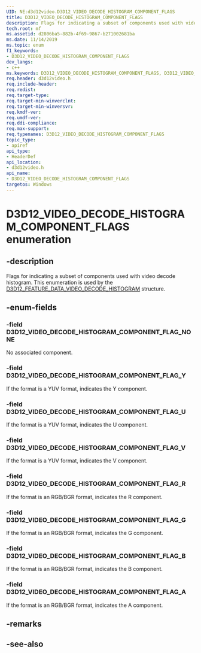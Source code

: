 ```yaml
---
UID: NE:d3d12video.D3D12_VIDEO_DECODE_HISTOGRAM_COMPONENT_FLAGS
title: D3D12_VIDEO_DECODE_HISTOGRAM_COMPONENT_FLAGS
description: Flags for indicating a subset of components used with video decode histogram.
tech.root: mf
ms.assetid: d2806ba5-882b-4f69-9867-b271002681ba
ms.date: 11/14/2019
ms.topic: enum
f1_keywords:
- D3D12_VIDEO_DECODE_HISTOGRAM_COMPONENT_FLAGS
dev_langs:
- c++
ms.keywords: D3D12_VIDEO_DECODE_HISTOGRAM_COMPONENT_FLAGS, D3D12_VIDEO_DECODE_HISTOGRAM_COMPONENT_FLAGS,
req.header: d3d12video.h
req.include-header: 
req.redist: 
req.target-type: 
req.target-min-winverclnt: 
req.target-min-winversvr: 
req.kmdf-ver: 
req.umdf-ver: 
req.ddi-compliance: 
req.max-support: 
req.typenames: D3D12_VIDEO_DECODE_HISTOGRAM_COMPONENT_FLAGS
topic_type:
- apiref
api_type:
- HeaderDef
api_location:
- d3d12video.h
api_name:
- D3D12_VIDEO_DECODE_HISTOGRAM_COMPONENT_FLAGS
targetos: Windows
---
```


# D3D12_VIDEO_DECODE_HISTOGRAM_COMPONENT_FLAGS enumeration

## -description

Flags for indicating a subset of components used with video decode histogram. This enumeration is used by the [D3D12_FEATURE_DATA_VIDEO_DECODE_HISTOGRAM](ns-d3d12video-d3d12_feature_data_video_decode_histogram) structure.

## -enum-fields

### -field D3D12_VIDEO_DECODE_HISTOGRAM_COMPONENT_FLAG_NONE 

No associated component.

### -field D3D12_VIDEO_DECODE_HISTOGRAM_COMPONENT_FLAG_Y 

If the format is a YUV format, indicates the Y component.

### -field D3D12_VIDEO_DECODE_HISTOGRAM_COMPONENT_FLAG_U 

If the format is a YUV format, indicates the U component.

### -field D3D12_VIDEO_DECODE_HISTOGRAM_COMPONENT_FLAG_V 

If the format is a YUV format, indicates the V component.

### -field D3D12_VIDEO_DECODE_HISTOGRAM_COMPONENT_FLAG_R 

If the format is an RGB/BGR format, indicates the R component.

### -field D3D12_VIDEO_DECODE_HISTOGRAM_COMPONENT_FLAG_G 

If the format is an RGB/BGR format, indicates the G component.

### -field D3D12_VIDEO_DECODE_HISTOGRAM_COMPONENT_FLAG_B 

If the format is an RGB/BGR format, indicates the B component.

### -field D3D12_VIDEO_DECODE_HISTOGRAM_COMPONENT_FLAG_A 

If the format is an RGB/BGR format, indicates the A component.

## -remarks

## -see-also
